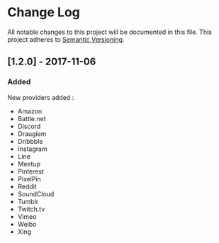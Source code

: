 # Change Log

All notable changes to this project will be documented in this file. This project adheres to [Semantic Versioning](http://semver.org/).

## [1.2.0] - 2017-11-06
### Added
New providers added :
- Amazon
- Battle.net
- Discord
- Draugiem
- Dribbble
- Instagram
- Line
- Meetup
- Pinterest
- PixelPin
- Reddit
- SoundCloud
- Tumblr
- Twitch.tv
- Vimeo
- Weibo
- Xing